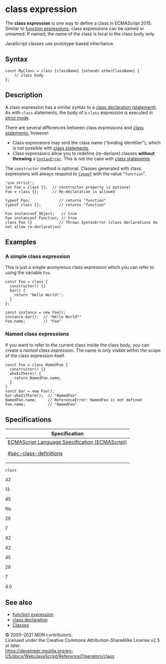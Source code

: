 # class expression

The **class expression** is one way to define a class in ECMAScript 2015. Similar to [function expressions](function), class expressions can be named or unnamed. If named, the name of the class is local to the class body only.

JavaScript classes use prototype-based inheritance.

## Syntax

    const MyClass = class [className] [extends otherClassName] {
        // class body
    };

## Description

A class expression has a similar syntax to a [class declaration (statement)](../statements/class). As with `class` statements, the body of a `class` expression is executed in [strict mode](../strict_mode).

There are several differences between class expressions and [class statements](../statements/class), however:

-   Class expressions may omit the class name ("binding identifier"), which is not possible with [class statements](../statements/class).
-   Class expressions allow you to redefine (re-declare) classes **without throwing** a [`SyntaxError`](../global_objects/syntaxerror). This is not the case with [class statements](../statements/class).

The `constructor` method is optional. Classes generated with class expressions will always respond to [`typeof`](typeof) with the value "`function`".

    'use strict';
    let Foo = class {};  // constructor property is optional
    Foo = class {};      // Re-declaration is allowed

    typeof Foo;             // returns "function"
    typeof class {};        // returns "function"

    Foo instanceof Object;   // true
    Foo instanceof Function; // true
    class Foo {}            // Throws SyntaxError (class declarations do not allow re-declaration)

## Examples

### A simple class expression

This is just a simple anonymous class expression which you can refer to using the variable `Foo`.

    const Foo = class {
      constructor() {}
      bar() {
        return 'Hello World!';
      }
    };

    const instance = new Foo();
    instance.bar();  // "Hello World!"
    Foo.name;        // "Foo"

### Named class expressions

If you want to refer to the current class inside the class body, you can create a _named class expression_. The name is only visible within the scope of the class expression itself.

    const Foo = class NamedFoo {
      constructor() {}
      whoIsThere() {
        return NamedFoo.name;
      }
    }
    const bar = new Foo();
    bar.whoIsThere();  // "NamedFoo"
    NamedFoo.name;     // ReferenceError: NamedFoo is not defined
    Foo.name;          // "NamedFoo"

## Specifications

<table><thead><tr class="header"><th>Specification</th></tr></thead><tbody><tr class="odd"><td><a href="https://tc39.es/ecma262/#sec-class-definitions">ECMAScript Language Specification (ECMAScript) 
<br/>


<span class="small">#sec-class-definitions</span></a></td></tr></tbody></table>

`class`

42

13

45

No

29

7

42

42

45

29

7

4.0

## See also

-   [function expression](function)
-   [class declaration](../statements/class)
-   [Classes](../classes)

© 2005–2021 MDN contributors.  
Licensed under the Creative Commons Attribution-ShareAlike License v2.5 or later.  
<a href="https://developer.mozilla.org/en-US/docs/Web/JavaScript/Reference/Operators/class" class="_attribution-link">https://developer.mozilla.org/en-US/docs/Web/JavaScript/Reference/Operators/class</a>
